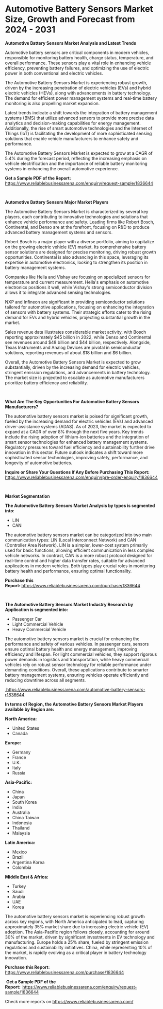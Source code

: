 <p><h1>Automotive Battery Sensors Market Size, Growth and Forecast from 2024 - 2031</h1></p><p><strong>Automotive Battery Sensors Market Analysis and Latest Trends</strong></p>
<p><p>Automotive battery sensors are critical components in modern vehicles, responsible for monitoring battery health, charge status, temperature, and overall performance. These sensors play a vital role in enhancing vehicle efficiency, preventing battery failures, and optimizing the use of electric power in both conventional and electric vehicles. </p><p>The Automotive Battery Sensors Market is experiencing robust growth, driven by the increasing penetration of electric vehicles (EVs) and hybrid electric vehicles (HEVs), along with advancements in battery technology. The demand for efficient power management systems and real-time battery monitoring is also propelling market expansion. </p><p>Latest trends indicate a shift towards the integration of battery management systems (BMS) that utilize advanced sensors to provide more precise data analytics and decision-making capabilities for energy management. Additionally, the rise of smart automotive technologies and the Internet of Things (IoT) is facilitating the development of more sophisticated sensing solutions that enable vehicle manufacturers to enhance safety and performance.</p><p>The Automotive Battery Sensors Market is expected to grow at a CAGR of 5.4% during the forecast period, reflecting the increasing emphasis on vehicle electrification and the importance of reliable battery monitoring systems in enhancing the overall automotive experience.</p></p>
<p><strong>Get a Sample PDF of the Report:&nbsp;</strong> <a href="https://www.reliablebusinessarena.com/enquiry/request-sample/1836644?utm_campaign=1835&utm_medium=2&utm_source=Github&utm_content=ia&utm_term=31122024&utm_id=automotive-battery-sensors">https://www.reliablebusinessarena.com/enquiry/request-sample/1836644</a></p>
<p>&nbsp;</p>
<p><strong>Automotive Battery Sensors Major Market Players</strong></p>
<p><p>The Automotive Battery Sensors Market is characterized by several key players, each contributing to innovative technologies and solutions that enhance vehicle performance and safety. Leading firms like Robert Bosch, Continental, and Denso are at the forefront, focusing on R&D to produce advanced battery management systems and sensors.</p><p>Robert Bosch is a major player with a diverse portfolio, aiming to capitalize on the growing electric vehicle (EV) market. Its comprehensive battery sensor solutions are designed for precise monitoring, driving robust growth opportunities. Continental is also advancing in this space, leveraging its expertise in automotive electronics, looking to strengthen its position in battery management systems.</p><p>Companies like Hella and Vishay are focusing on specialized sensors for temperature and current measurement. Hella's emphasis on automotive electronics positions it well, while Vishay's strong semiconductor division allows it to integrate advanced sensing technologies.</p><p>NXP and Infineon are significant in providing semiconductor solutions tailored for automotive applications, focusing on enhancing the integration of sensors with battery systems. Their strategic efforts cater to the rising demand for EVs and hybrid vehicles, projecting substantial growth in the market.</p><p>Sales revenue data illustrates considerable market activity, with Bosch reporting approximately $45 billion in 2022, while Denso and Continental see revenues around $48 billion and $44 billion, respectively. Alongside, Texas Instruments and Analog Devices are pivotal in semiconductor solutions, reporting revenues of about $18 billion and $6 billion.</p><p>Overall, the Automotive Battery Sensors Market is expected to grow substantially, driven by the increasing demand for electric vehicles, stringent emission regulations, and advancements in battery technology. The market size is projected to escalate as automotive manufacturers prioritize battery efficiency and reliability.</p></p>
<p>&nbsp;</p>
<p><strong>What Are The Key Opportunities For Automotive Battery Sensors Manufacturers?</strong></p>
<p><p>The automotive battery sensors market is poised for significant growth, fueled by the increasing demand for electric vehicles (EVs) and advanced driver-assistance systems (ADAS). As of 2023, the market is expected to expand at a CAGR of over 8% through the next five years. Key trends include the rising adoption of lithium-ion batteries and the integration of smart sensor technologies for enhanced battery management systems. Regulatory pressures toward fuel efficiency and sustainability further drive innovation in this sector. Future outlook indicates a shift toward more sophisticated sensor technologies, improving safety, performance, and longevity of automotive batteries.</p></p>
<p><strong>Inquire or Share Your Questions If Any Before Purchasing This Report:</strong> <a href="https://www.reliablebusinessarena.com/enquiry/pre-order-enquiry/1836644?utm_campaign=1835&utm_medium=2&utm_source=Github&utm_content=ia&utm_term=31122024&utm_id=automotive-battery-sensors">https://www.reliablebusinessarena.com/enquiry/pre-order-enquiry/1836644</a></p>
<p>&nbsp;</p>
<p><strong>Market Segmentation</strong></p>
<p><strong>The Automotive Battery Sensors Market Analysis by types is segmented into:</strong></p>
<p><ul><li>LIN</li><li>CAN</li></ul></p>
<p><p>The automotive battery sensors market can be categorized into two main communication types: LIN (Local Interconnect Network) and CAN (Controller Area Network). LIN is a simpler, lower-cost system primarily used for basic functions, allowing efficient communication in less complex vehicle networks. In contrast, CAN is a more robust protocol designed for real-time control and higher data transfer rates, suitable for advanced applications in modern vehicles. Both types play crucial roles in monitoring battery health and performance, ensuring optimal functionality.</p></p>
<p><strong>Purchase this Report:&nbsp;</strong><a href="https://www.reliablebusinessarena.com/purchase/1836644?utm_campaign=1835&utm_medium=2&utm_source=Github&utm_content=ia&utm_term=31122024&utm_id=automotive-battery-sensors">https://www.reliablebusinessarena.com/purchase/1836644</a></p>
<p>&nbsp;</p>
<p><strong>The Automotive Battery Sensors Market Industry Research by Application is segmented into:</strong></p>
<p><ul><li>Passenger Car</li><li>Light Commercial Vehicle</li><li>Heavy Commercial Vehicle</li></ul></p>
<p><p>The automotive battery sensors market is crucial for enhancing the performance and safety of various vehicles. In passenger cars, sensors ensure optimal battery health and energy management, improving efficiency and lifespan. For light commercial vehicles, they support rigorous power demands in logistics and transportation, while heavy commercial vehicles rely on robust sensor technology for reliable performance under demanding conditions. Overall, these applications contribute to smarter battery management systems, ensuring vehicles operate efficiently and reducing downtime across all segments.</p></p>
<p><a href="https://www.reliablebusinessarena.com/automotive-battery-sensors-r1836644?utm_campaign=1835&utm_medium=2&utm_source=Github&utm_content=ia&utm_term=31122024&utm_id=automotive-battery-sensors">&nbsp;https://www.reliablebusinessarena.com/automotive-battery-sensors-r1836644</a></p>
<p><strong>In terms of Region, the Automotive Battery Sensors Market Players available by Region are:</strong></p>
<p>
    <p> <strong> North America: </strong>
        <ul>
            <li>United States</li>
            <li>Canada</li>
        </ul>
        </p> 
    <p> <strong> Europe: </strong>
        <ul>
            <li>Germany</li>
            <li>France</li>
            <li>U.K.</li>
            <li>Italy</li>
            <li>Russia</li>
        </ul>
        </p> 
    <p> <strong> Asia-Pacific: </strong>
        <ul>
            <li>China</li>
            <li>Japan</li>
            <li>South Korea</li>
            <li>India</li>
            <li>Australia</li>
            <li>China Taiwan</li>
            <li>Indonesia</li>
            <li>Thailand</li>
            <li>Malaysia</li>
        </ul>
        </p> 
    <p> <strong> Latin America: </strong>
        <ul>
            <li>Mexico</li>
            <li>Brazil</li>
            <li>Argentina Korea</li>
            <li>Colombia</li>
        </ul>
        </p> 
    <p> <strong> Middle East & Africa: </strong>
        <ul>
            <li>Turkey</li>
            <li>Saudi</li>
            <li>Arabia</li>
            <li>UAE</li>
            <li>Korea</li>
        </ul>
    </p>
    </p>
<p><p>The automotive battery sensors market is experiencing robust growth across key regions, with North America anticipated to lead, capturing approximately 35% market share due to increasing electric vehicle (EV) adoption. The Asia-Pacific region follows closely, accounting for around 30% of the market, driven by significant investments in EV technology and manufacturing. Europe holds a 25% share, fueled by stringent emission regulations and sustainability initiatives. China, while representing 10% of the market, is rapidly evolving as a critical player in battery technology innovation.</p></p>
<p><strong>Purchase this Report: </strong><a href="https://www.reliablebusinessarena.com/purchase/1836644?utm_campaign=1835&utm_medium=2&utm_source=Github&utm_content=ia&utm_term=31122024&utm_id=automotive-battery-sensors">https://www.reliablebusinessarena.com/purchase/1836644</a></p>
<p>&nbsp;<strong>Get a Sample PDF of the Report:&nbsp;&nbsp;</strong><a href="https://www.reliablebusinessarena.com/enquiry/request-sample/1836644?utm_campaign=1835&utm_medium=2&utm_source=Github&utm_content=ia&utm_term=31122024&utm_id=automotive-battery-sensors">https://www.reliablebusinessarena.com/enquiry/request-sample/1836644</a></p>
<p><strong></strong></p>
<p>Check more reports on <a href="https://www.reliablebusinessarena.com/?utm_campaign=1835&utm_medium=2&utm_source=Github&utm_content=ia&utm_term=31122024&utm_id=automotive-battery-sensors">https://www.reliablebusinessarena.com/</a></p>